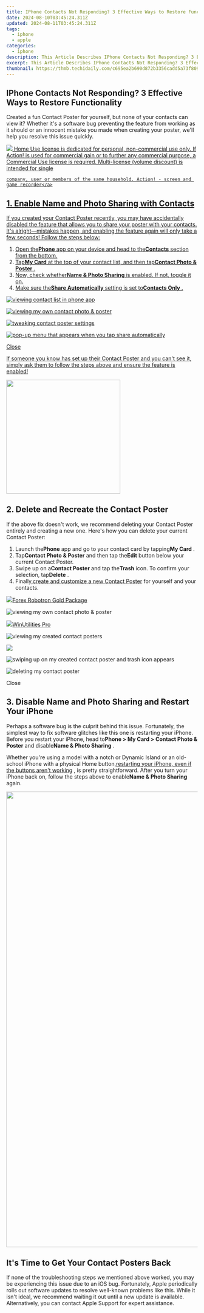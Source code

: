 ```yaml
---
title: IPhone Contacts Not Responding? 3 Effective Ways to Restore Functionality
date: 2024-08-10T03:45:24.311Z
updated: 2024-08-11T03:45:24.311Z
tags:
  - iphone
  - apple
categories:
  - iphone
description: This Article Describes IPhone Contacts Not Responding? 3 Effective Ways to Restore Functionality
excerpt: This Article Describes IPhone Contacts Not Responding? 3 Effective Ways to Restore Functionality
thumbnail: https://thmb.techidaily.com/c695ea2b690d872b3356cadd5a73f8095d4e1f1e6e591a347bc63bd49bbead62.jpeg
---
```


## IPhone Contacts Not Responding? 3 Effective Ways to Restore Functionality

 Created a fun Contact Poster for yourself, but none of your contacts can view it? Whether it's a software bug preventing the feature from working as it should or an innocent mistake you made when creating your poster, we'll help you resolve this issue quickly.

<!-- affiliate ads begin -->
<a href="https://checkout.mirillis.com/order/checkout.php?PRODS=4704640&QTY=1&AFFILIATE=108875&CART=1"> <img src="https://secure.avangate.com/images/merchant/547a5a56d43f6d40f9a6a2f76501d013/products/1_mirillis_action_boxshot_store_1x.jpg" border="0">
	Home Use license is dedicated for personal, non-commercial use only. 
	If Action! is used for commercial gain or to further any commercial purpose, 
	a Commercial Use license is required. Multi-license (volume discount) is intended for single 
 
	company, user or members of the same household. Action! - screen and game recorder</a>
<!-- affiliate ads end -->
## 1\. Enable Name and Photo Sharing with Contacts

 If you created your Contact Poster recently, you may have accidentally disabled the feature that allows you to share your poster with your contacts. It's alright—mistakes happen, and enabling the feature again will only take a few seconds! Follow the steps below:

1. Open the**Phone** app on your device and head to the**Contacts** section from the bottom.
2. Tap**My Card** at the top of your contact list, and then tap**Contact Photo & Poster** .
3. Now, check whether**Name & Photo Sharing** is enabled. If not, toggle it on.
4. Make sure the**Share Automatically** setting is set to**Contacts Only** .

![viewing contact list in phone app](https://static1.makeuseofimages.com/wordpress/wp-content/uploads/2023/11/viewing-contact-list-in-phone-app.jpeg)

![viewing my own contact photo & poster](https://static1.makeuseofimages.com/wordpress/wp-content/uploads/2023/11/viewing-my-own-contact-phot-poster.jpeg)

![tweaking contact poster settings](https://static1.makeuseofimages.com/wordpress/wp-content/uploads/2023/11/tweaking-contact-poster-settings.jpeg)

![pop-up menu that appears when you tap share automatically](https://static1.makeuseofimages.com/wordpress/wp-content/uploads/2023/11/pop-up-menu-that-appears-when-you-tap-share-automatically.jpeg)

Close

 If someone you know has set up their Contact Poster and you can't see it, simply ask them to follow the steps above and ensure the feature is enabled!

<!-- affiliate ads begin -->
<a href="https://natural-cycles.sjv.io/c/5597632/2072199/17885" target="_top" id="2072199"><img src="//a.impactradius-go.com/display-ad/17885-2072199" border="0" alt="" width="300" height="300"/></a><img height="0" width="0" src="https://imp.pxf.io/i/5597632/2072199/17885" style="position:absolute;visibility:hidden;" border="0" />
<!-- affiliate ads end -->
## 2\. Delete and Recreate the Contact Poster

 If the above fix doesn't work, we recommend deleting your Contact Poster entirely and creating a new one. Here's how you can delete your current Contact Poster:

1. Launch the**Phone** app and go to your contact card by tapping**My Card** .
2. Tap**Contact Photo & Poster** and then tap the**Edit** button below your current Contact Poster.
3. Swipe up on a**Contact Poster** and tap the**Trash** icon. To confirm your selection, tap**Delete** .
4. Finally,[create and customize a new Contact Poster](https://www.makeuseof.com/how-to-use-contact-posters-on-iphone/) for yourself and your contacts.

<!-- affiliate ads begin -->
<a href="https://secure.2checkout.com/order/checkout.php?PRODS=4727541&QTY=1&AFFILIATE=108875&CART=1"><img src="https://secure.avangate.com/images/merchant/5f4f7141b65a730b4efb0e0d51f63e94/products/copy_copy_forexrobotronbox.gif" border="0">Forex Robotron Gold Package</a>
<!-- affiliate ads end -->
![viewing my own contact photo & poster](https://static1.makeuseofimages.com/wordpress/wp-content/uploads/2023/11/viewing-my-own-contact-phot-poster-1.jpeg)

<!-- affiliate ads begin -->
<a href="https://secure.2checkout.com/order/checkout.php?PRODS=4665597&QTY=1&AFFILIATE=108875&CART=1"><img src="https://www.pcclean.io/wp-content/uploads/2018/03/winutilities-box-130521.png" border="0">WinUtilities Pro</a>
<!-- affiliate ads end -->
![viewing my created contact posters](https://static1.makeuseofimages.com/wordpress/wp-content/uploads/2023/11/viewing-my-created-contact-posters-1.jpeg)

<!-- affiliate ads begin -->
<a href="https://secure.2checkout.com/order/checkout.php?PRODS=3851691&QTY=1&AFFILIATE=108875&CART=1"><img src="http://www.aiseesoft.com/avangate/30p/banner.jpg" border="0"></a>
<!-- affiliate ads end -->
![swiping up on my created contact poster and trash icon appears](https://static1.makeuseofimages.com/wordpress/wp-content/uploads/2023/11/swiping-up-on-my-created-contact-poster-and-trash-icon-appears.jpeg)

![deleting my contact poster](https://static1.makeuseofimages.com/wordpress/wp-content/uploads/2023/11/deleting-my-contact-poster.jpeg)

Close

## 3\. Disable Name and Photo Sharing and Restart Your iPhone

 Perhaps a software bug is the culprit behind this issue. Fortunately, the simplest way to fix software glitches like this one is restarting your iPhone. Before you restart your iPhone, head to**Phone > My Card > Contact Photo & Poster** and disable**Name & Photo Sharing** .

 Whether you're using a model with a notch or Dynamic Island or an old-school iPhone with a physical Home button,[restarting your iPhone, even if the buttons aren't working](https://www.makeuseof.com/how-to-restart-any-iphone-even-if-the-buttons-are-broken/) , is pretty straightforward. After you turn your iPhone back on, follow the steps above to enable**Name & Photo Sharing** again.

<!-- affiliate ads begin -->
<a href="https://ukaidot.sjv.io/c/5597632/1793233/19578" target="_top" id="1793233"><img src="//a.impactradius-go.com/display-ad/19578-1793233" border="0" alt="" width="1200" height="1200"/></a><img height="0" width="0" src="https://imp.pxf.io/i/5597632/1793233/19578" style="position:absolute;visibility:hidden;" border="0" />
<!-- affiliate ads end -->
## It's Time to Get Your Contact Posters Back

 If none of the troubleshooting steps we mentioned above worked, you may be experiencing this issue due to an iOS bug. Fortunately, Apple periodically rolls out software updates to resolve well-known problems like this. While it isn't ideal, we recommend waiting it out until a new update is available. Alternatively, you can contact Apple Support for expert assistance.


<ins class="adsbygoogle"
     style="display:block"
     data-ad-format="autorelaxed"
     data-ad-client="ca-pub-7571918770474297"
     data-ad-slot="1223367746"></ins>



<ins class="adsbygoogle"
     style="display:block"
     data-ad-client="ca-pub-7571918770474297"
     data-ad-slot="8358498916"
     data-ad-format="auto"
     data-full-width-responsive="true"></ins>


